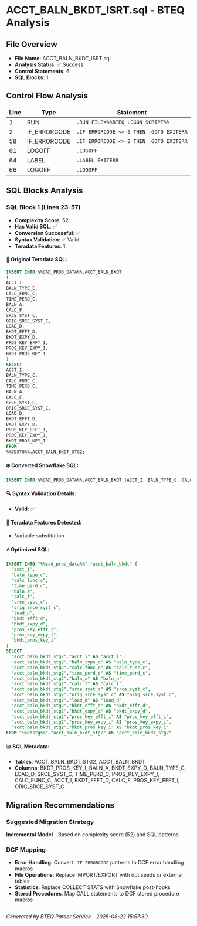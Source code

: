 # ACCT_BALN_BKDT_ISRT.sql - BTEQ Analysis

## File Overview
- **File Name**: ACCT_BALN_BKDT_ISRT.sql
- **Analysis Status**: ✅ Success
- **Control Statements**: 6
- **SQL Blocks**: 1

## Control Flow Analysis

| Line | Type | Statement |
|------|------|-----------|
| 1 | RUN | `.RUN FILE=%%BTEQ_LOGON_SCRIPT%%` |
| 2 | IF_ERRORCODE | `.IF ERRORCODE <> 0 THEN .GOTO EXITERR` |
| 58 | IF_ERRORCODE | `.IF ERRORCODE <> 0 THEN .GOTO EXITERR` |
| 61 | LOGOFF | `.LOGOFF` |
| 64 | LABEL | `.LABEL EXITERR` |
| 66 | LOGOFF | `.LOGOFF` |

## SQL Blocks Analysis

### SQL Block 1 (Lines 23-57)
- **Complexity Score**: 52
- **Has Valid SQL**: ✅
- **Conversion Successful**: ✅
- **Syntax Validation**: ✅ Valid
- **Teradata Features**: 1

#### 📝 Original Teradata SQL:
```sql
INSERT INTO %%CAD_PROD_DATA%%.ACCT_BALN_BKDT
(
ACCT_I,                        
BALN_TYPE_C,                   
CALC_FUNC_C,                   
TIME_PERD_C,                   
BALN_A,                        
CALC_F,                        
SRCE_SYST_C,                   
ORIG_SRCE_SYST_C,              
LOAD_D,                        
BKDT_EFFT_D,                   
BKDT_EXPY_D,                  
PROS_KEY_EFFT_I,               
PROS_KEY_EXPY_I,               
BKDT_PROS_KEY_I
)
SELECT 
ACCT_I,                        
BALN_TYPE_C,                   
CALC_FUNC_C,                   
TIME_PERD_C,                   
BALN_A,                        
CALC_F,                        
SRCE_SYST_C,                   
ORIG_SRCE_SYST_C,              
LOAD_D,                        
BKDT_EFFT_D,                   
BKDT_EXPY_D,                  
PROS_KEY_EFFT_I,               
PROS_KEY_EXPY_I,               
BKDT_PROS_KEY_I
FROM
%%DDSTG%%.ACCT_BALN_BKDT_STG2;
```

#### ❄️ Converted Snowflake SQL:
```sql
INSERT INTO %%CAD_PROD_DATA%%.ACCT_BALN_BKDT (ACCT_I, BALN_TYPE_C, CALC_FUNC_C, TIME_PERD_C, BALN_A, CALC_F, SRCE_SYST_C, ORIG_SRCE_SYST_C, LOAD_D, BKDT_EFFT_D, BKDT_EXPY_D, PROS_KEY_EFFT_I, PROS_KEY_EXPY_I, BKDT_PROS_KEY_I) SELECT ACCT_I, BALN_TYPE_C, CALC_FUNC_C, TIME_PERD_C, BALN_A, CALC_F, SRCE_SYST_C, ORIG_SRCE_SYST_C, LOAD_D, BKDT_EFFT_D, BKDT_EXPY_D, PROS_KEY_EFFT_I, PROS_KEY_EXPY_I, BKDT_PROS_KEY_I FROM %%DDSTG%%.ACCT_BALN_BKDT_STG2
```

#### 🔍 Syntax Validation Details:
- **Valid**: ✅

#### 🎯 Teradata Features Detected:
- Variable substitution

#### ⚡ Optimized SQL:
```sql
INSERT INTO "%%cad_prod_data%%"."acct_baln_bkdt" (
  "acct_i",
  "baln_type_c",
  "calc_func_c",
  "time_perd_c",
  "baln_a",
  "calc_f",
  "srce_syst_c",
  "orig_srce_syst_c",
  "load_d",
  "bkdt_efft_d",
  "bkdt_expy_d",
  "pros_key_efft_i",
  "pros_key_expy_i",
  "bkdt_pros_key_i"
)
SELECT
  "acct_baln_bkdt_stg2"."acct_i" AS "acct_i",
  "acct_baln_bkdt_stg2"."baln_type_c" AS "baln_type_c",
  "acct_baln_bkdt_stg2"."calc_func_c" AS "calc_func_c",
  "acct_baln_bkdt_stg2"."time_perd_c" AS "time_perd_c",
  "acct_baln_bkdt_stg2"."baln_a" AS "baln_a",
  "acct_baln_bkdt_stg2"."calc_f" AS "calc_f",
  "acct_baln_bkdt_stg2"."srce_syst_c" AS "srce_syst_c",
  "acct_baln_bkdt_stg2"."orig_srce_syst_c" AS "orig_srce_syst_c",
  "acct_baln_bkdt_stg2"."load_d" AS "load_d",
  "acct_baln_bkdt_stg2"."bkdt_efft_d" AS "bkdt_efft_d",
  "acct_baln_bkdt_stg2"."bkdt_expy_d" AS "bkdt_expy_d",
  "acct_baln_bkdt_stg2"."pros_key_efft_i" AS "pros_key_efft_i",
  "acct_baln_bkdt_stg2"."pros_key_expy_i" AS "pros_key_expy_i",
  "acct_baln_bkdt_stg2"."bkdt_pros_key_i" AS "bkdt_pros_key_i"
FROM "%%ddstg%%"."acct_baln_bkdt_stg2" AS "acct_baln_bkdt_stg2"
```

#### 📊 SQL Metadata:
- **Tables**: ACCT_BALN_BKDT_STG2, ACCT_BALN_BKDT
- **Columns**: BKDT_PROS_KEY_I, BALN_A, BKDT_EXPY_D, BALN_TYPE_C, LOAD_D, SRCE_SYST_C, TIME_PERD_C, PROS_KEY_EXPY_I, CALC_FUNC_C, ACCT_I, BKDT_EFFT_D, CALC_F, PROS_KEY_EFFT_I, ORIG_SRCE_SYST_C

## Migration Recommendations

### Suggested Migration Strategy
**Incremental Model** - Based on complexity score (52) and SQL patterns

### DCF Mapping
- **Error Handling**: Convert `.IF ERRORCODE` patterns to DCF error handling macros
- **File Operations**: Replace IMPORT/EXPORT with dbt seeds or external tables
- **Statistics**: Replace COLLECT STATS with Snowflake post-hooks
- **Stored Procedures**: Map CALL statements to DCF stored procedure macros

---

*Generated by BTEQ Parser Service - 2025-08-22 15:57:30*
